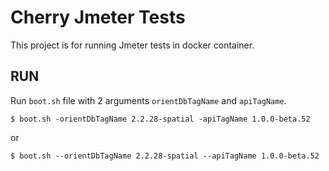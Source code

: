 # Cherry Jmeter Tests

This project is for running Jmeter tests in docker container.

## RUN

Run `boot.sh` file with 2 arguments  `orientDbTagName` and `apiTagName`.

```
$ boot.sh -orientDbTagName 2.2.28-spatial -apiTagName 1.0.0-beta.52
```

or


```
$ boot.sh --orientDbTagName 2.2.28-spatial --apiTagName 1.0.0-beta.52
```
